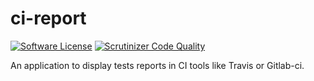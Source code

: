ci-report
=========
[![Software License](https://img.shields.io/badge/license-GPL%20v3-green.svg?style=flat)](LICENSE)
[![Scrutinizer Code Quality](https://scrutinizer-ci.com/g/jfx/ci-report/badges/quality-score.png?b=master)](https://scrutinizer-ci.com/g/jfx/ci-report/?branch=master)

An application to display tests reports in CI tools like Travis or Gitlab-ci.
